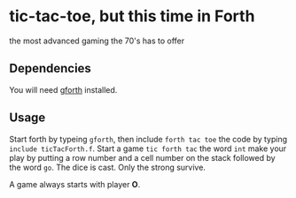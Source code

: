 # tic-tac-toe, but this time in Forth

the most advanced gaming the 70's has to offer

## Dependencies

You will need [gforth](https://www.gnu.org/software/gforth/) installed.

## Usage

Start forth by typeing `gforth`, then include `forth tac toe` the code by typing `include ticTacForth.f`. Start a game `tic forth tac` the word `int` make your play by putting a row number and a cell number on the stack followed by the word `go`. The dice is cast. Only the strong survive.

A game always starts with player **O**.
